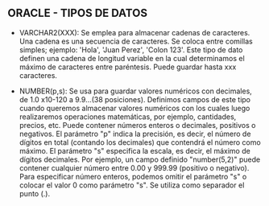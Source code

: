 ## ORACLE - TIPOS DE DATOS

- VARCHAR2(XXX): Se emplea para almacenar cadenas de caracteres. Una cadena es una secuencia de caracteres. Se coloca entre comillas simples; ejemplo: 'Hola', 'Juan Perez', 'Colon 123'. Este tipo de dato definen una cadena de longitud variable en la cual determinamos el máximo de caracteres entre paréntesis. Puede guardar hasta xxx caracteres.

- NUMBER(p,s): Se usa para guardar valores numéricos con decimales, de 1.0 x10-120 a 9.9...(38 posiciones). Definimos campos de este tipo cuando queremos almacenar valores numéricos con los cuales luego realizaremos operaciones matemáticas, por ejemplo, cantidades, precios, etc.
Puede contener números enteros o decimales, positivos o negativos. El parámetro "p" indica la precisión, es decir, el número de dígitos en total (contando los decimales) que contendrá el número como máximo. El parámetro "s" especifica la escala, es decir, el máximo de dígitos decimales. Por ejemplo, un campo definido "number(5,2)" puede contener cualquier número entre 0.00 y 999.99 (positivo o negativo).
Para especificar número enteros, podemos omitir el parámetro "s" o colocar el valor 0 como parámetro "s". Se utiliza como separador el punto (.).

